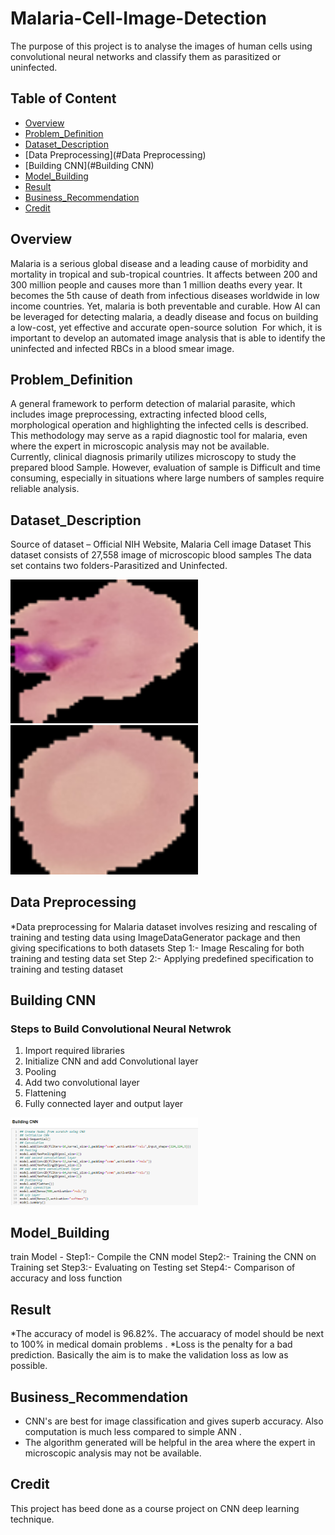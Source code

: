# Malaria-Cell-Image-Detection
The purpose of this project is to analyse the images of human cells using convolutional neural networks and classify them as parasitized or uninfected.


## Table of Content
  * [Overview](#Overview)
  * [Problem_Definition](#Problem_Definition)
  * [Dataset_Description](#Dataset_Description)
  * [Data Preprocessing](#Data Preprocessing)
  * [Building CNN](#Building CNN)
  * [Model_Building](#Model_Building)
  * [Result](#Result)
  * [Business_Recommendation](#Business_Recommendation)
  * [Credit](#Credit)
  
## Overview
Malaria is a serious global disease and a leading cause of morbidity and mortality in tropical and sub-tropical countries. It affects between 200 and 300 million people and causes more than 1 million deaths every year. It becomes the 5th cause of death from infectious diseases worldwide in low  income countries. Yet, malaria is both preventable and curable. How AI can be leveraged for detecting malaria, a deadly disease and focus on building a low-cost, yet effective and accurate open-source solution  For which, it is important to develop an automated image analysis that is able to identify the uninfected and infected RBCs in a blood smear image. 
 
 ## Problem_Definition
A general framework to perform detection of malarial parasite, which includes image preprocessing, extracting infected blood cells, morphological operation and highlighting the infected cells is described. This methodology may serve as a rapid diagnostic tool for malaria, even where the expert in microscopic analysis may not be available.  
Currently, clinical diagnosis primarily utilizes microscopy to study the prepared blood Sample. However, evaluation of sample is Difficult and time consuming, especially in situations where large numbers of samples require reliable analysis.

 
 ## Dataset_Description
Source of dataset – Official NIH Website, Malaria Cell image Dataset 
This dataset consists of 27,558 image of microscopic blood samples
The data set contains two folders-Parasitized and Uninfected.

<img src="/Malaria_Uninfected.PNG" width="300">
<img src="/Malaria_Infected.PNG" width="300">


## Data Preprocessing
*Data preprocessing for Malaria dataset involves resizing and rescaling of training and testing data using ImageDataGenerator package and then giving specifications to both datasets
Step 1:- Image Rescaling for both training and testing data set
Step 2:- Applying predefined specification to training and testing dataset


## Building CNN
### Steps to Build Convolutional Neural Netwrok
1. Import required libraries
2. Initialize CNN and add Convolutional layer
3. Pooling
4. Add two convolutional layer
5. Flattening
6. Fully connected layer and output layer

<img src="/Builiding%20CNN.PNG" width="300">


## Model_Building
train Model  -
Step1:- Compile the CNN model
Step2:- Training the CNN on Training set
Step3:- Evaluating on Testing set
Step4:- Comparison of accuracy and loss function


    
## Result
*The accuracy of model  is 96.82%. The accuaracy of model should be next to 100% in medical domain problems .
*Loss is the penalty for a bad prediction. Basically the aim is to make the validation loss as low as possible.

## Business_Recommendation
* CNN's are best for image classification and gives superb accuracy. Also computation is much less compared to simple ANN .
* The algorithm generated will be helpful in the area where the expert in microscopic analysis may not be available.

## Credit
This project has beed done as a course project on CNN deep learning technique.

